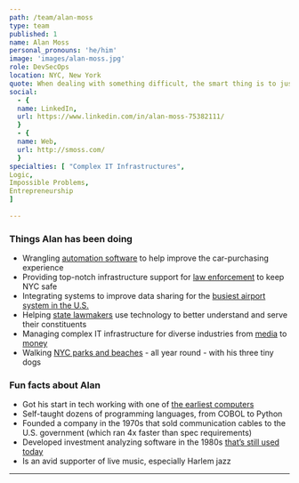```yaml
---
path: /team/alan-moss
type: team
published: 1
name: Alan Moss
personal_pronouns: 'he/him'
image: 'images/alan-moss.jpg'
role: DevSecOps
location: NYC, New York
quote: When dealing with something difficult, the smart thing is to just dive right in and learn all about it.
social: 
  - {
  name: LinkedIn,
  url: https://www.linkedin.com/in/alan-moss-75382111/
  }
  - {
  name: Web,
  url: http://smoss.com/
  }
specialties: [ "Complex IT Infrastructures",
Logic,
Impossible Problems,
Entrepreneurship
]
  
---
```


### Things Alan has been doing
* Wrangling [automation software](https://www.bmc.com/it-solutions/brands/bladelogic.html) to help improve the car-purchasing experience
* Providing top-notch infrastructure support for [law enforcement](https://www1.nyc.gov/site/nypd/index.page) to keep NYC safe
* Integrating systems to improve data sharing for the [busiest airport system in the U.S.](https://en.wikipedia.org/wiki/Aviation_in_the_New_York_metropolitan_area)
* Helping [state lawmakers](https://www.house.mi.gov/) use technology to better understand and serve their constituents
* Managing complex IT infrastructure for diverse industries from [media](https://www.condenast.com/about) to [money](https://www.nyse.com/index)
* Walking [NYC parks and beaches](https://www.timeout.com/newyork/attractions/best-nyc-parks) - all year round - with his three tiny dogs

### Fun facts about Alan
* Got his start in tech working with one of [the earliest computers](https://en.wikipedia.org/wiki/IBM_1130)
* Self-taught dozens of programming languages, from COBOL to Python
* Founded a company in the 1970s that sold communication cables to the U.S. government (which ran 4x faster than spec requirements)
* Developed investment analyzing software in the 1980s [that’s still used today](https://www.valuelinepro.com/investment-analyzer)
* Is an avid supporter of live music, especially Harlem jazz

-----------------------------------
